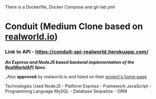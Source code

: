 
There is a Dockerfile, Docker Compose and git-lab.yml

# Conduit (Medium Clone based on [realworld.io](https://github.com/gothinkster/realworld))

### Link to API - https://conduit-api-realworld.herokuapp.com/

**_An Express and NodeJS based backend implementation of the [RealWorldAPI](https://github.com/gothinkster/realworld/tree/master/api) Spec._**

_Also **approved** by realworld.io and listed on their [project's home page](https://codebase.show/projects/realworld?category=backend&language=javascript)


Technologies Used
NodeJS - Platform
Express - Framework
JavaScript - Programming Language
MySQL - Database
Sequelize - ORM
